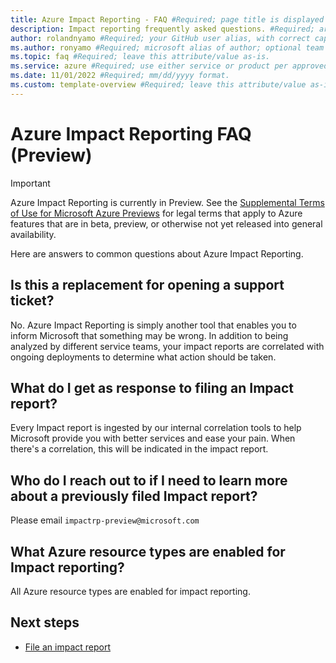 ```yaml
---
title: Azure Impact Reporting - FAQ #Required; page title is displayed in search results. Include the brand.
description: Impact reporting frequently asked questions. #Required; article description that is displayed in search results. 
author: rolandnyamo #Required; your GitHub user alias, with correct capitalization.
ms.author: ronyamo #Required; microsoft alias of author; optional team alias.
ms.topic: faq #Required; leave this attribute/value as-is.
ms.service: azure #Required; use either service or product per approved list. 
ms.date: 11/01/2022 #Required; mm/dd/yyyy format.
ms.custom: template-overview #Required; leave this attribute/value as-is.
---
```


# Azure Impact Reporting FAQ (Preview)
> [!IMPORTANT]
> Azure Impact Reporting is currently in Preview. See the [Supplemental Terms of Use for Microsoft Azure Previews](https://azure.microsoft.com/support/legal/preview-supplemental-terms/) for legal terms that apply to Azure features that are in beta, preview, or otherwise not yet released into general availability.

Here are answers to common questions about Azure Impact Reporting.

## Is this a replacement for opening a support ticket?

No. Azure Impact Reporting is simply another tool that enables you to inform Microsoft that something may be wrong. In addition to being analyzed by different service teams, your impact reports are correlated with ongoing deployments to determine what action should be taken.

## What do I get as response to filing an Impact report?

Every Impact report is ingested by our internal correlation tools to help Microsoft provide you with better services and ease your pain. When there's a correlation, this will be indicated in the impact report.

## Who do I reach out to if I need to learn more about a previously filed Impact report?

Please email `impactrp-preview@microsoft.com`

## What Azure resource types are enabled for Impact reporting?

All Azure resource types are enabled for impact reporting.

## Next steps

- [File an impact report](report-vm-impact.md)
